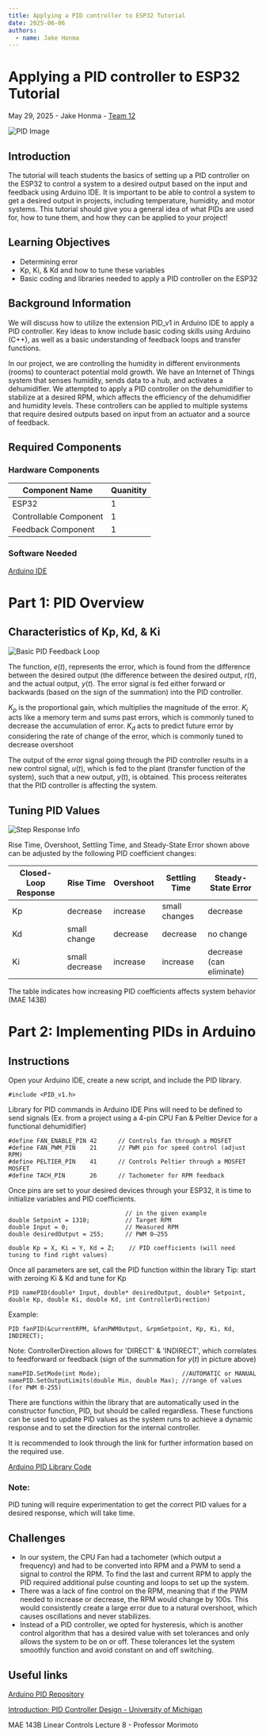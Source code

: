 ```yaml
---
title: Applying a PID controller to ESP32 Tutorial
date: 2025-06-06
authors:
  - name: Jake Honma
---
```

# Applying a PID controller to ESP32 Tutorial



May 29, 2025 - Jake Honma - [Team 12](https://sites.google.com/view/ece-196-sp25/poster)

![PID Image](https://i.imgur.com/Btq74vr.png)

## Introduction

The tutorial will teach students the basics of setting up a PID controller on the ESP32 to control a system to a desired output based on the input and feedback using Arduino IDE. It is important to be able to control a system to get a desired output in projects, including temperature, humidity, and motor systems. This tutorial should give you a general idea of what PIDs are used for, how to tune them, and how they can be applied to your project!

## Learning Objectives

- Determining error
- Kp, Ki, & Kd and how to tune these variables
- Basic coding and libraries needed to apply a PID controller on the ESP32

## Background Information

We will discuss how to utilize the extension PID_v1 in Arduino IDE to apply a PID controller. Key ideas to know include basic coding skills using Arduino (C++), as well as a basic understanding of feedback loops and transfer functions.

In our project, we are controlling the humidity in different environments (rooms) to counteract potential mold growth. We have an Internet of Things system that senses humidity, sends data to a hub, and activates a dehumidifier. We attempted to apply a PID controller on the dehumidifier to stabilize at a desired RPM, which affects the efficiency of the dehumidifier and humidity levels. These controllers can be applied to multiple systems that require desired outputs based on input from an actuator and a source of feedback. 

## Required Components

### Hardware Components                                     

| Component Name              | Quanitity |                 
| --------------------------- | --------- |
| ESP32                       |     1     |
| Controllable Component      |     1     |
| Feedback Component          |     1     |

### Software Needed 

[Arduino IDE](https://www.arduino.cc/en/software/)

  
# Part 1: PID Overview

## Characteristics of Kp, Kd, & Ki

![Basic PID Feedback Loop](https://tinyurl.com/5857yb2e)

The function, $e$($t$), represents the error, which is found from the difference between the desired output (the difference between the desired output, $r$($t$), and the actual output, $y$($t$). The error signal is fed either forward or backwards (based on the sign of the summation) into the PID controller. 

$K_p$ is the proportional gain, which multiplies the magnitude of the error. $K_i$ acts like a memory term and sums past errors, which is commonly tuned to decrease the accumulation of error. $K_d$ acts to predict future error by considering the rate of change of the error, which is commonly tuned to decrease overshoot 

The output of the error signal going through the PID controller results in a new control signal, $u$($t$), which is fed to the plant (transfer function of the system), such that a new output, $y$($t$), is obtained. This process reiterates that the PID controller is affecting the system.

## Tuning PID Values

![Step Response Info](https://lh3.googleusercontent.com/proxy/4eW_Q3inj-2JT-Wfi37R4nqzs7OBV0NxPbDpTBQUFUqtsldw4Y72p5jqLaOqajDJQ7cenbWrRbiAVBzH2Ag6CdsNqeKg7OvmBVoeUVWdMUaG1-yjq4LlNw)

Rise Time, Overshoot, Settling Time, and Steady-State Error shown above can be adjusted by the following PID coefficient changes:


| Closed-Loop Response   | Rise Time | Overshoot | Settling Time | Steady-State Error |                
| ---------------------- | --------- | --------- |-------------- | ------------------ |
| Kp                     |     decrease     |     increase     |     small changes         |     decrease     |
| Kd                     |     small change     |     decrease     |     decrease         |     no change     |
| Ki                     |     small decrease     |     increase     |     increase         |     decrease (can eliminate)     |

The table indicates how increasing PID coefficients affects system behavior (MAE 143B)

# Part 2: Implementing PIDs in Arduino

## Instructions

Open your Arduino IDE, create a new script, and include the PID library.

    #include <PID_v1.h>

Library for PID commands in Arduino IDE
Pins will need to be defined to send signals (Ex. from a project using a 4-pin CPU Fan & Peltier Device for a functional dehumidifier)

    #define FAN_ENABLE_PIN 42      // Controls fan through a MOSFET
    #define FAN_PWM_PIN    21      // PWM pin for speed control (adjust RPM)
    #define PELTIER_PIN    41      // Controls Peltier through a MOSFET MOSFET
    #define TACH_PIN       26      // Tachometer for RPM feedback

Once pins are set to your desired devices through your ESP32, it is time to initialize variables and PID coefficients.

                                     // in the given example
    double Setpoint = 1310;          // Target RPM
    double Input = 0;                // Measured RPM
    double desiredOutput = 255;      // PWM 0–255

    double Kp = X, Ki = Y, Kd = Z;    // PID coefficients (will need tuning to find right values)

Once all parameters are set, call the PID function within the library
Tip: start with zeroing Ki & Kd and tune for Kp

    PID namePID(double* Input, double* desiredOutput, double* Setpoint, double Kp, double Ki, double Kd, int ControllerDirection)

Example:

    PID fanPID(&currentRPM, &fanPWMOutput, &rpmSetpoint, Kp, Ki, Kd, INDIRECT);
    
Note: ControllerDirection allows for 'DIRECT' & 'INDIRECT', which correlates to feedforward or feedback (sign of the summation for $y$($t$) in picture above)    



    namePID.SetMode(int Mode);                       //AUTOMATIC or MANUAL
    namePID.SetOutputLimits(double Min, double Max); //range of values (for PWM 0-255)

There are functions within the library that are automatically used in the constructor function, PID, but should be called regardless. These functions can be used to update PID values as the system runs to achieve a dynamic response and to set the direction for the internal controller. 

It is recommended to look through the link for further information based on the required use.

[Arduino PID Library Code](https://github.com/br3ttb/Arduino-PID-Library/blob/master/PID_v1.cpp#L97)

### Note:

PID tuning will require experimentation to get the correct PID values for a desired response, which will take time.


## Challenges

- In our system, the CPU Fan had a tachometer (which output a frequency) and had to be converted into RPM and a PWM to send a signal to control the RPM. To find the last and current RPM to apply the PID required additional pulse counting and loops to set up the system.
- There was a lack of fine control on the RPM, meaning that if the PWM needed to increase or decrease, the RPM would change by 100s. This would consistently create a large error due to a natural overshoot, which causes oscillations and never stabilizes.
-   Instead of a PID controller, we opted for hysteresis, which is another control algorithm that has a desired value with set tolerances and only allows the system to be on or off. These tolerances let the system smoothly function and avoid constant on and off switching.
 
## Useful links

[Arduino PID Repository](https://github.com/br3ttb/Arduino-PID-Library)

[Introduction: PID Controller Design - University of Michigan](https://tinyurl.com/ybmbsmmp)

MAE 143B Linear Controls Lecture 8 - Professor Morimoto
